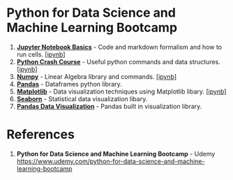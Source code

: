 # Python for Data Science and Machine Learning Bootcamp

1.  **[Jupyter Notebook Basics](https://github.com/nkuhta/Data-Science-and-Machine-Learning-Bootcamp/tree/master/1.%20Jupyter%20Notebook%20Basics)** - Code and markdown formalism and how to run cells. [[ipynb]](https://github.com/nkuhta/Data-Science-and-Machine-Learning-Bootcamp/blob/master/1.%20Jupyter%20Notebook%20Basics/Jupyter%20Notebook%20Basics.ipynb) 
2.  **[Python Crash Course](https://github.com/nkuhta/Data-Science-and-Machine-Learning-Bootcamp/tree/master/2.%20Python%20Crash%20Course)** - Useful python commands and data structures.  [[ipynb]](https://github.com/nkuhta/Data-Science-and-Machine-Learning-Bootcamp/blob/master/2.%20Python%20Crash%20Course/Python_Crash_Course.ipynb)
3.  **[Numpy](https://github.com/nkuhta/Data-Science-and-Machine-Learning-Bootcamp/tree/master/3.%20Numpy)** - Linear Algebra library and commands.  [[ipynb]](https://github.com/nkuhta/Data-Science-and-Machine-Learning-Bootcamp/blob/master/3.%20Numpy/Numpy.ipynb)
4.  **[Pandas](https://github.com/nkuhta/Data-Science-and-Machine-Learning-Bootcamp/tree/master/4.%20Pandas)** - Dataframes python library. 
5.  **[Matplotlib](https://github.com/nkuhta/Data-Science-and-Machine-Learning-Bootcamp/tree/master/5.%20Matplotlib%20Data%20Visualization)** - Data visualization techniques using Matplotlib libary. [[ipynb]](https://github.com/nkuhta/Data-Science-and-Machine-Learning-Bootcamp/blob/master/5.%20Matplotlib%20Data%20Visualization/Matplotlib.ipynb)
6.  **[Seaborn](https://github.com/nkuhta/Data-Science-and-Machine-Learning-Bootcamp/tree/master/6.%20%20Seaborn%20Data%20Visualization)** - Statistical data visualization libary. 
7.  **[Pandas Data Visualization](https://github.com/nkuhta/Data-Science-and-Machine-Learning-Bootcamp/tree/master/7.%20%20Pandas%20Visualization)** - Pandas built in visualization library. 

#  References
1.  **Python for Data Science and Machine Learning Bootcamp** - Udemy   
	https://www.udemy.com/python-for-data-science-and-machine-learning-bootcamp
